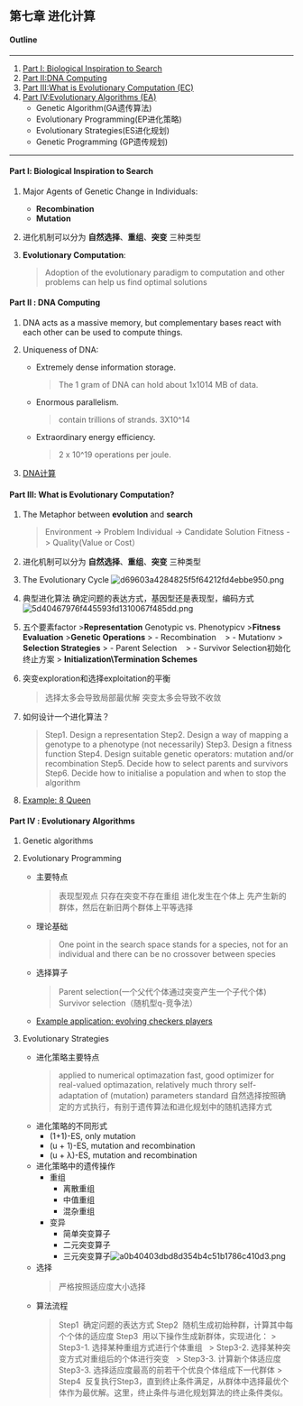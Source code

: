 ## 第七章 进化计算
#### Outline
---
1. [Part Ⅰ: Biological Inspiration to Search](#1)
2. [Part Ⅱ:DNA Computing](#2)
3. [Part Ⅲ:What is Evolutionary Computation (EC)](#3)
4. [Part Ⅳ:Evolutionary Algorithms (EA)](#4)
    * Genetic Algorithm(GA遗传算法)
    * Evolutionary Programming(EP进化策略)
    * Evolutionary Strategies(ES进化规划)
    * Genetic Programming (GP遗传规划)

   
---
<span id = "1"></span>  
#### Part Ⅰ: Biological Inspiration to Search
1. Major Agents of Genetic Change in Individuals:
    * **Recombination**  
    * **Mutation**
 
2. 进化机制可以分为 **自然选择**、**重组**、**突变** 三种类型

3. **Evolutionary Computation**:
    >Adoption of the evolutionary paradigm to computation and other problems can help us find optimal solutions
    
<span id = "2"></span>  
#### Part Ⅱ : DNA Computing
1. DNA acts as a massive memory, but complementary bases react with each other can be used to compute things.

2. Uniqueness of DNA:
    * Extremely dense information storage.
        >The 1 gram of DNA can hold about 1x1014 MB of data.

    * Enormous parallelism.
        >contain trillions of strands. 3X10^14 
    * Extraordinary energy efficiency.
        >2 x 10^19 operations per joule.

3. [DNA计算](https://wenku.baidu.com/view/8bd3eed85022aaea998f0f62.html)

<span id = "3"></span>
#### Part Ⅲ: What is Evolutionary Computation?
1. The Metaphor between **evolution** and **search**
    >Environment -> Problem
    >Individual -> Candidate Solution
    >Fitness -> Quality(Value or Cost）
    
2. 进化机制可以分为 **自然选择**、**重组**、**突变** 三种类型

3. The Evolutionary Cycle
![d69603a4284825f5f64212fd4ebbe950.png](en-resource://database/906:1)


4. 典型进化算法
    确定问题的表达方式，基因型还是表现型，编码方式
![5d40467976f445593fd1310067f485dd.png](en-resource://database/908:1)


5. 五个要素factor
        >**Representation** Genotypic vs. Phenotypicv
        >**Fitness Evaluation**
        >**Genetic Operations**
        > - Recombination    
        > - Mutationv
        > **Selection Strategies**
        > - Parent Selection    
        > - Survivor Selection初始化终止方案
        > **Initialization\Termination Schemes**

6. 突变exploration和选择exploitation的平衡
    >选择太多会导致局部最优解
    >突变太多会导致不收敛
7. 如何设计一个进化算法？
    >Step1. Design a representation
    >Step2. Design a way of mapping a genotype to a phenotype (not necessarily)
    >Step3. Design a fitness function
    >Step4. Design suitable genetic operators: mutation and/or recombination
    >Step5. Decide how to select parents and survivors
    >Step6. Decide how to initialise a population and when to stop the algorithm
8. [Example: 8 Queen](https://wenku.baidu.com/view/95de3f27b8f67c1cfbd6b801.html)

<span id = "4"></span>
#### Part Ⅳ : Evolutionary Algorithms
1. Genetic algorithms
2. Evolutionary Programming
    * 主要特点
        >表现型观点
        >只存在突变不存在重组
        >进化发生在个体上
        >先产生新的群体，然后在新旧两个群体上平等选择
    * 理论基础
        >One point in the search space stands for a species, not for an individual and there can be no crossover between species

    * 选择算子
        >Parent selection(一个父代个体通过突变产生一个子代个体)
        >Survivor selection（随机型q-竞争法）
    * [Example application: evolving checkers players]()


3. Evolutionary Strategies
    * 进化策略主要特点
        > applied to numerical optimazation
        > fast, good optimizer for real-valued optimazation, relatively much throry
        >self-adaptation of (mutation) parameters standard
        >自然选择按照确定的方式执行，有别于遗传算法和进化规划中的随机选择方式
    * 进化策略的不同形式
        * (1+1)-ES, only mutation
        * (u + 1)-ES, mutation and recombination
        * (u + λ)-ES, mutation and recombination
    * 进化策略中的遗传操作
        * 重组
            *  离散重组
            *  中值重组
            *  混杂重组
        * 变异
            * 简单突变算子
            * 二元突变算子
            * 三元突变算子![a0b40403dbd8d354b4c51b1786c410d3.png](en-resource://database/912:1)
    * 选择
        > 严格按照适应度大小选择
    * 算法流程
        > Step1  确定问题的表达方式
        > Step2  随机生成初始种群，计算其中每个个体的适应度
        > Step3  用以下操作生成新群体，实现进化：
            > Step3-1. 选择某种重组方式进行个体重组   
            > Step3-2. 选择某种突变方式对重组后的个体进行突变   
            > Step3-3. 计算新个体适应度   Step3-3. 选择适应度最高的前若干个优良个体组成下一代群体
            > Step4  反复执行Step3，直到终止条件满足，从群体中选择最优个体作为最优解。这里，终止条件与进化规划算法的终止条件类似。
            
